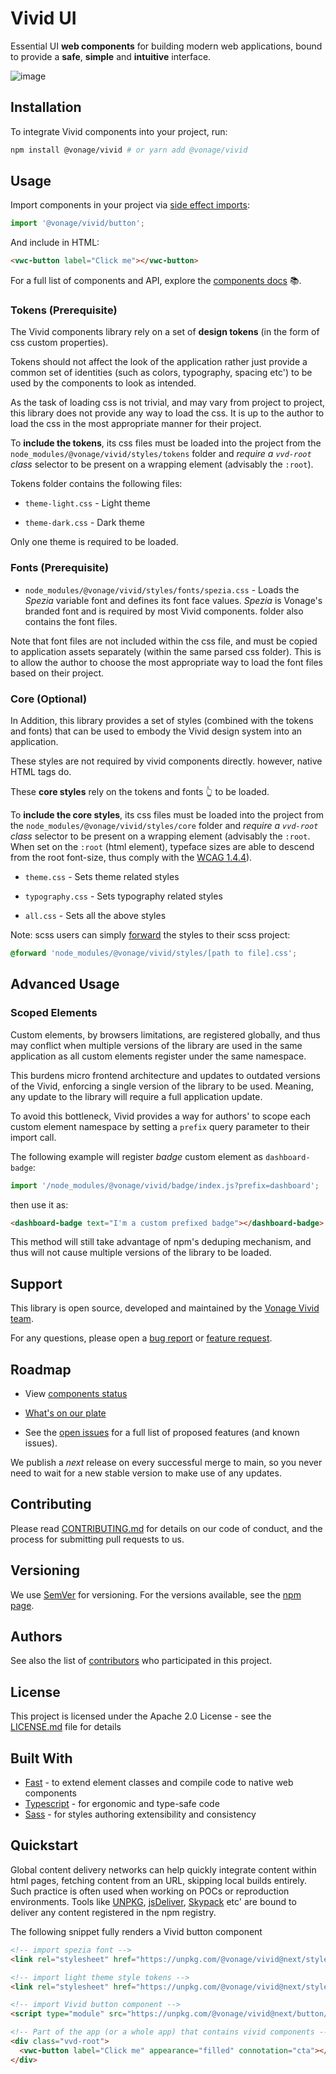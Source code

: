 
# Vivid UI

Essential UI **web components** for building modern web applications, bound to provide a **safe**, **simple** and **intuitive** interface.

![image](https://user-images.githubusercontent.com/10883919/189522882-968358df-ee7c-4256-b61b-550cf369a087.png)

## Installation

To integrate Vivid components into your project, run:

```bash
npm install @vonage/vivid # or yarn add @vonage/vivid
```

## Usage

Import components in your project via [side effect imports](https://developer.mozilla.org/en-US/docs/Web/JavaScript/Reference/Statements/import#import_a_module_for_its_side_effects_only):

```js
import '@vonage/vivid/button';
```

And include in HTML:

```html
<vwc-button label="Click me"></vwc-button>
```

For a full list of components and API, explore the [components docs](https://vivid.deno.dev/components/accordion/) 📚.

### Tokens (Prerequisite)

The Vivid components library rely on a set of **design tokens** (in the form of css custom properties).

Tokens should not affect the look of the application rather just provide a common set of identities (such as colors, typography, spacing etc') to be used by the components to look as intended.

As the task of loading css is not trivial, and may vary from project to project, this library does not provide any way to load the css. It is up to the author to load the css in the most appropriate manner for their project.

To **include the tokens**, its css files must be loaded into the project from the `node_modules/@vonage/vivid/styles/tokens` folder and *require a `vvd-root` class* selector to be present on a wrapping element (advisably the `:root`).

Tokens folder contains the following files:

- `theme-light.css` - Light theme

- `theme-dark.css` - Dark theme

Only one theme is required to be loaded.

### Fonts (Prerequisite)

- `node_modules/@vonage/vivid/styles/fonts/spezia.css` - Loads the *Spezia* variable font and defines its font face values. *Spezia* is Vonage's branded font and is required by most Vivid components. folder also contains the font files.

Note that font files are not included within the css file, and must be copied to application assets separately (within the same parsed css folder). This is to allow the author to choose the most appropriate way to load the font files based on their project.

### Core (Optional)

In Addition, this library provides a set of styles (combined with the tokens and fonts) that can be used to embody the Vivid design system into an application.

These styles are not required by vivid components directly. however, native HTML tags do.

These **core styles** rely on the tokens and fonts 👆 to be loaded.

To **include the core styles**, its css files must be loaded into the project from the `node_modules/@vonage/vivid/styles/core` folder and *require a `vvd-root` class* selector to be present on a wrapping element (advisably the `:root`. When set on the `:root` (html element), typeface sizes are able to descend from the root font-size, thus comply with the [WCAG 1.4.4](https://www.w3.org/WAI/WCAG21/Understanding/resize-text)).

- `theme.css` - Sets theme related styles

- `typography.css` - Sets typography related styles

- `all.css` - Sets all the above styles

Note: scss users can simply [forward](https://sass-lang.com/documentation/at-rules/forward) the styles to their scss project:

```css
@forward 'node_modules/@vonage/vivid/styles/[path to file].css';
```

## Advanced Usage

### Scoped Elements

Custom elements, by browsers limitations, are registered globally, and thus may conflict when multiple versions of the library are used in the same application as all custom elements register under the same namespace.

This burdens micro frontend architecture and updates to outdated versions of the Vivid, enforcing a single version of the library to be used. Meaning, any update to the library will require a full application update.

To avoid this bottleneck, Vivid provides a way for authors' to scope each custom element namespace by setting a `prefix` query parameter to their import call.

The following example will register *badge* custom element as `dashboard-badge`:

```js
import '/node_modules/@vonage/vivid/badge/index.js?prefix=dashboard';
```

then use it as:

```html
<dashboard-badge text="I'm a custom prefixed badge"></dashboard-badge>
```

This method will still take advantage of npm's deduping mechanism, and thus will not cause multiple versions of the library to be loaded.

## Support

This library is open source, developed and maintained by the [Vonage Vivid team](Vonage/vivid).

For any questions, please open a [bug report](https://github.com/Vonage/vivid-3/issues/new?assignees=&labels=&template=bug_report.md&title=) or [feature request](https://github.com/Vonage/vivid-3/issues/new?assignees=&labels=&template=feature_request.md&title=).

## Roadmap

- View [components status](https://github.com/orgs/Vonage/projects/6)

- [What's on our plate](https://github.com/orgs/Vonage/projects/3/views/7)

- See the [open issues](https://github.com/vonage/vivid-3/issues) for a full list of proposed features (and known issues).

We publish a *next* release on every successful merge to main, so you never need to wait for a new stable version to make use of any updates.

## Contributing

Please read [CONTRIBUTING.md](.github/CONTRIBUTING.md) for details on our code of conduct, and the process for submitting pull requests to us.

## Versioning

We use [SemVer](http://semver.org/) for versioning. For the versions available, see the [npm page](https://www.npmjs.com/package/@vonage/vivid).

## Authors

See also the list of [contributors](https://github.com/your/project/contributors) who participated in this project.

## License

This project is licensed under the Apache 2.0 License - see the [LICENSE.md](LICENSE.md) file for details

<!-- ## Acknowledgments

- Hat tip to anyone whose code was used
- Inspiration
- etc -->

## Built With

- [Fast](https://www.fast.design) - to extend element classes and compile code to native web components
- [Typescript](https://www.typescriptlang.org) - for ergonomic and type-safe code
- [Sass](https://sass-lang.com) - for styles authoring extensibility and consistency

## Quickstart

Global content delivery networks can help quickly integrate content within html pages, fetching content from an URL, skipping local builds entirely.
Such practice is often used when working on POCs or reproduction environments.
Tools like [UNPKG](https://unpkg.com), [jsDeliver](https://www.jsdelivr.com), [Skypack](https://www.skypack.dev) etc' are bound to deliver any content registered in the npm registry.

The following snippet fully renders a Vivid button component

```html
<!-- import spezia font -->
<link rel="stylesheet" href="https://unpkg.com/@vonage/vivid@next/styles/fonts/spezia.css">

<!-- import light theme style tokens -->
<link rel="stylesheet" href="https://unpkg.com/@vonage/vivid@next/styles/tokens/theme-light.css">

<!-- import Vivid button component -->
<script type="module" src="https://unpkg.com/@vonage/vivid@next/button/index.js"></script>

<!-- Part of the app (or a whole app) that contains vivid components -->
<div class="vvd-root">
  <vwc-button label="Click me" appearance="filled" connotation="cta"></vwc-button>
</div>
```
